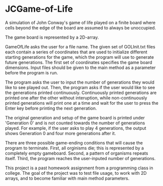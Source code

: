 # JCGame-of-Life
A simulation of John Conway's game of life played on a finite board where cells beyond the edge of the board are assumed to always be unoccupied.

The game board is represented by a 2D-array.

GameOfLife asks the user for a file name. The given set of GOLInit.txt files each contain a series of coordinates that are used to initialize different starting generations for the game, which the program will use to generate future generations. The first set of coordinates specifies the game board dimensions. Input files should be given to the main method as a parameter before the program is run.

The program asks the user to input the number of generations they would like to see played out. Then, the program asks if the user would like to see the generations printed continuously. Continuously printed generations are printed one after the other without interuption, while non-continuously printed generations will print one at a time and wait for the user to press the Enter key before printing the next generation.

The original generation and setup of the game board is printed under 'Generation 0' and is not counted towards the number of generations played. For example, if the user asks to play 4 generations, the output shows Generation 0 and four more generations after it.

There are three possible game-ending conditions that will cause the program to terminate. First, all orginisms die; this is represented by a completely empty gameboard. Second, a pattern of organisms repeats itself. Third, the program reaches the user-inputed number of generations.

This project is a past homework assignment from a programming class in college. The goal of the project was to test file usage, to work with 2D arrays, and to become familiar with main method parameters.

